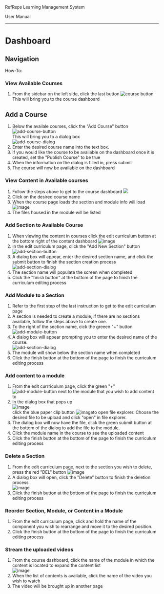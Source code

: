 RefReps Learning Management System

User Manual

----------

# Dashboard

## Navigation
How-To:

### View Available Courses 

1. From the sidebar on the left side, click the last button ![course button](https://github.com/mkidd04/RefReps-Education/blob/main/Documentation/course_icon.png)<br> 
   This will bring you to the course dashboard
   
## Add a Course 

1. Below the availale courses, click the "Add Course" button ![add-course-button](https://github.com/mkidd04/RefReps-Education/blob/main/Documentation/add_course_button.png)<br>
   This will bring you to a dialog box<br>
   ![add-course-dialog](https://github.com/mkidd04/RefReps-Education/blob/main/Documentation/Add-course-dialog.png)<br>
2. Enter the desired course name into the text box.
3. If you would like the course to be available on the dashboard once it is created, set the "Publish Course" to be true
4. When the information on the dialog is filled in, press submit 
5. The course will now be available on the dashboard

### View Content in Available courses

1. Follow the steps above to get to the course dashboard 
![](https://github.com/mkidd04/RefReps-Education/blob/main/Documentation/course-dashboard.png)
2. Click on the desired course name
3. When the course page loads the section and module info will load
![image](https://user-images.githubusercontent.com/29185972/140863619-6613ac74-a31d-4a18-9c67-6f2e1e0d40c9.png)
4. The files housed in the module will be listed

### Add Section to Available Course
1. When viewing the content in courses click the edit curriculum button at the bottom right of the content dashboard ![image](https://user-images.githubusercontent.com/29185972/140863830-b77c8e08-c09d-44d9-861f-3a9ef56dcb78.png)
2. In the edit curriculum page, click the "Add New Section" button ![add-section-button](https://github.com/mkidd04/RefReps-Education/blob/main/Documentation/add-section-button.png)
3. A dialog box will appear, enter the desired section name, and click the submit button to finish the section creation process <br> ![add-section-dialog](https://github.com/mkidd04/RefReps-Education/blob/main/Documentation/add-section-dialog.png)
4. The section name will populate the screen when completed
5. Click the "finish button" at the bottom of the page to finish the curriculum editing process

### Add Module to a Section
1. Refer to the first step of the last instruction to get to the edit curriculum page
2. A section is needed to create a module, if there are no sections available, follow the steps above to create one.
3. To the right of the section name, cick the greeen "+" button ![add-module-button](https://github.com/mkidd04/RefReps-Education/blob/main/Documentation/add-module-button.png)
4. A dialog box will appear prompting you to enter the desired name of the course. <br> ![add-section-dialog](https://github.com/mkidd04/RefReps-Education/blob/main/Documentation/add-section-dialog.png)<br>
5. The module will show below the section name when completed
6. Click the finish button at the bottom of the page to finish the curriculum editing process

### Add content to a module
1. From the edit currriculum page, click the green "+" ![add-module-button](https://github.com/mkidd04/RefReps-Education/blob/main/Documentation/add-module-button.png) next to the module that you wish to add content to
2. In the dialog box that pops up<br>  ![image](https://github.com/mkidd04/RefReps-Education/blob/main/Documentation/add-content-dialog.png) <br>click the blue paper clip button ![image](https://github.com/mkidd04/RefReps-Education/blob/main/Documentation/add-file-button.png)to open file explorer. Choose the desired file to be upload and click "open" in file explorer. 
3. The dialog box will now have the file, click the green submit button at the bottom of the dialog to add the file to the module.
4. Click the module name in the course to see the uploaded content
5. Click the finish button at the bottom of the page to finish the curriculum editing process

### Delete a Section 
1. From the edit curriculum page, next to the section you wish to delete, press the red "DEL" button ![image](https://github.com/mkidd04/RefReps-Education/blob/main/Documentation/delete-button.png)
2. A dialog box will open, click the "Delete" button to finish the deletion process <br> ![image](https://github.com/mkidd04/RefReps-Education/blob/main/Documentation/delete-section-dialog.png)
3. Click the finish button at the bottom of the page to finish the curriculum editing process

### Reorder Section, Module, or Content in a Module
1. From the edit curriculum page, click and hold the name of the component you wish to rearrange and move it to the desired position. 
2. Click the finish button at the bottom of the page to finish the curriculum editing process

### Stream the uploaded videos
1. From the course dashboard, click the name of the module in which the content is located to expand the content list<br> ![image](https://github.com/mkidd04/RefReps-Education/blob/main/Documentation/listed-content.png)
2. When the list of contents is available, click the name of the video you wish to watch
3. The video will be brought up in another page 
